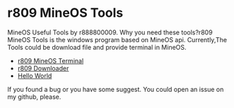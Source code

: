 # r809 MineOS Tools
 MineOS Useful Tools by r888800009.
 Why you need these tools?r809 MineOS Tools is the windows program based on MineOS api. Currently,The Tools could be download file and provide terminal in MineOS.

* [r809 MineOS Terminal](../master/Terminal)
* [r809 Downloader](../master/R809Downloader)
* [Hello World](../master/HelloWorld) 

If you found a bug or you have some suggest. You could open an issue on my github, please.
